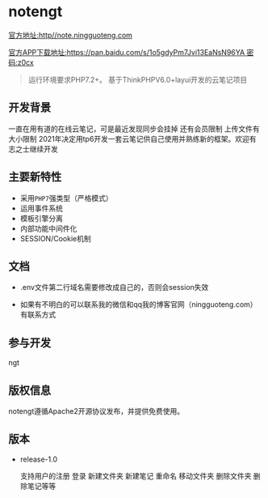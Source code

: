 notengt
===============
 [官方地址:http//note.ningguoteng.com](http://note.ningguoteng.com)
 
[官方APP下载地址:https://pan.baidu.com/s/1o5gdyPm7Jvi13EaNsN96YA  密码:z0cx](https://pan.baidu.com/s/1o5gdyPm7Jvi13EaNsN96YA)

> 运行环境要求PHP7.2+。
基于ThinkPHPV6.0+layui开发的云笔记项目



## 开发背景
一直在用有道的在线云笔记，可是最近发现同步会挂掉  还有会员限制 上传文件有大小限制
2021年决定用tp6开发一套云笔记供自己使用并熟练新的框架。欢迎有志之士继续开发



## 主要新特性

* 采用`PHP7`强类型（严格模式）
* 运用事件系统
* 模板引擎分离
* 内部功能中间件化
* SESSION/Cookie机制


## 文档
* .env文件第二行域名需要修改成自己的，否则会session失效

* 如果有不明白的可以联系我的微信和qq我的博客官网（ningguoteng.com）有联系方式


## 参与开发

  ngt

## 版权信息

notengt遵循Apache2开源协议发布，并提供免费使用。


## 版本

* release-1.0

  支持用户的注册 登录 新建文件夹 新建笔记 重命名 移动文件夹 删除文件夹  删除笔记等等


